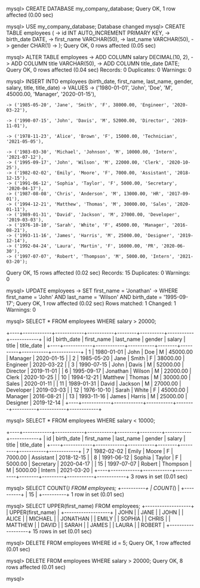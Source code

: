 mysql> CREATE DATABASE my_company_database;
Query OK, 1 row affected (0.00 sec)

mysql> USE my_company_database;
Database changed
mysql> CREATE TABLE employees (
    ->     id INT AUTO_INCREMENT PRIMARY KEY,
    ->     birth_date DATE,
    ->     first_name VARCHAR(50),
    ->     last_name VARCHAR(50),
    ->     gender CHAR(1)
    -> );
Query OK, 0 rows affected (0.05 sec)

mysql> ALTER TABLE employees
    -> ADD COLUMN salary DECIMAL(10, 2),
    -> ADD COLUMN title VARCHAR(50),
    -> ADD COLUMN title_date DATE;
Query OK, 0 rows affected (0.04 sec)
Records: 0  Duplicates: 0  Warnings: 0

mysql> INSERT INTO employees (birth_date, first_name, last_name, gender, salary, title, title_date)
    -> VALUES
    -> ('1980-01-01', 'John', 'Doe', 'M', 45000.00, 'Manager', '2020-01-15'),
    
    -> ('1985-05-20', 'Jane', 'Smith', 'F', 38000.00, 'Engineer', '2020-03-22'),
    
    -> ('1990-07-15', 'John', 'Davis', 'M', 52000.00, 'Director', '2019-11-01'),
    
    -> ('1978-11-23', 'Alice', 'Brown', 'F', 15000.00, 'Technician', '2021-05-05'),
    
    -> ('1983-03-30', 'Michael', 'Johnson', 'M', 10000.00, 'Intern', '2021-07-12'),
    -> ('1995-09-17', 'John', 'Wilson', 'M', 22000.00, 'Clerk', '2020-10-25'),
    -> ('1982-02-02', 'Emily', 'Moore', 'F', 7000.00, 'Assistant', '2018-12-15'),
    -> ('1991-06-12', 'Sophia', 'Taylor', 'F', 5000.00, 'Secretary', '2020-04-17'),
    -> ('1987-08-08', 'Chris', 'Anderson', 'M', 13000.00, 'HR', '2017-09-01'),
    -> ('1994-12-21', 'Matthew', 'Thomas', 'M', 30000.00, 'Sales', '2020-01-11'),
    -> ('1989-01-31', 'David', 'Jackson', 'M', 27000.00, 'Developer', '2019-03-03'),
    -> ('1976-10-10', 'Sarah', 'White', 'F', 45000.00, 'Manager', '2016-08-21'),
    -> ('1993-11-16', 'James', 'Harris', 'M', 25000.00, 'Designer', '2019-12-14'),
    -> ('1992-04-24', 'Laura', 'Martin', 'F', 16000.00, 'PR', '2020-06-30'),
    -> ('1997-07-07', 'Robert', 'Thompson', 'M', 5000.00, 'Intern', '2021-03-20');
Query OK, 15 rows affected (0.02 sec)
Records: 15  Duplicates: 0  Warnings: 0

mysql> UPDATE employees
    -> SET first_name = 'Jonathan'
    -> WHERE first_name = 'John' AND last_name = 'Wilson' AND birth_date = '1995-09-17';
Query OK, 1 row affected (0.02 sec)
Rows matched: 1  Changed: 1  Warnings: 0

mysql> SELECT * FROM employees WHERE salary > 20000;

+----+------------+------------+-----------+--------+----------+-----------+------------+
| id | birth_date | first_name | last_name | gender | salary   | title     | title_date |
+----+------------+------------+-----------+--------+----------+-----------+------------+
|  1 | 1980-01-01 | John       | Doe       | M      | 45000.00 | Manager   | 2020-01-15 |
|  2 | 1985-05-20 | Jane       | Smith     | F      | 38000.00 | Engineer  | 2020-03-22 |
|  3 | 1990-07-15 | John       | Davis     | M      | 52000.00 | Director  | 2019-11-01 |
|  6 | 1995-09-17 | Jonathan   | Wilson    | M      | 22000.00 | Clerk     | 2020-10-25 |
| 10 | 1994-12-21 | Matthew    | Thomas    | M      | 30000.00 | Sales     | 2020-01-11 |
| 11 | 1989-01-31 | David      | Jackson   | M      | 27000.00 | Developer | 2019-03-03 |
| 12 | 1976-10-10 | Sarah      | White     | F      | 45000.00 | Manager   | 2016-08-21 |
| 13 | 1993-11-16 | James      | Harris    | M      | 25000.00 | Designer  | 2019-12-14 |
+----+------------+------------+-----------+--------+----------+-----------+------------+


mysql> SELECT * FROM employees WHERE salary < 10000;

+----+------------+------------+-----------+--------+---------+-----------+------------+
| id | birth_date | first_name | last_name | gender | salary  | title     | title_date |
+----+------------+------------+-----------+--------+---------+-----------+------------+
|  7 | 1982-02-02 | Emily      | Moore     | F      | 7000.00 | Assistant | 2018-12-15 |
|  8 | 1991-06-12 | Sophia     | Taylor    | F      | 5000.00 | Secretary | 2020-04-17 |
| 15 | 1997-07-07 | Robert     | Thompson  | M      | 5000.00 | Intern    | 2021-03-20 |
+----+------------+------------+-----------+--------+---------+-----------+------------+
3 rows in set (0.01 sec)

mysql> SELECT COUNT(*) FROM employees;
+----------+
| COUNT(*) |
+----------+
|       15 |
+----------+
1 row in set (0.01 sec)

mysql> SELECT UPPER(first_name) FROM employees;
+-------------------+
| UPPER(first_name) |
+-------------------+
| JOHN              |
| JANE              |
| JOHN              |
| ALICE             |
| MICHAEL           |
| JONATHAN          |
| EMILY             |
| SOPHIA            |
| CHRIS             |
| MATTHEW           |
| DAVID             |
| SARAH             |
| JAMES             |
| LAURA             |
| ROBERT            |
+-------------------+
15 rows in set (0.01 sec)

mysql> DELETE FROM employees WHERE id = 5;
Query OK, 1 row affected (0.01 sec)

mysql> DELETE FROM employees WHERE salary > 20000;
Query OK, 8 rows affected (0.01 sec)

mysql>
